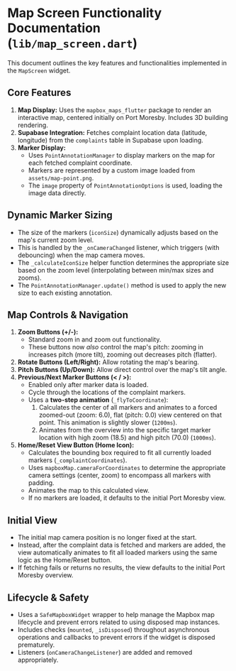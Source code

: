# Map Screen Functionality Documentation (`lib/map_screen.dart`)

This document outlines the key features and functionalities implemented in the `MapScreen` widget.

## Core Features

1.  **Map Display:** Uses the `mapbox_maps_flutter` package to render an interactive map, centered initially on Port Moresby. Includes 3D building rendering.
2.  **Supabase Integration:** Fetches complaint location data (latitude, longitude) from the `complaints` table in Supabase upon loading.
3.  **Marker Display:**
    *   Uses `PointAnnotationManager` to display markers on the map for each fetched complaint coordinate.
    *   Markers are represented by a custom image loaded from `assets/map-point.png`.
    *   The `image` property of `PointAnnotationOptions` is used, loading the image data directly.

## Dynamic Marker Sizing

*   The size of the markers (`iconSize`) dynamically adjusts based on the map's current zoom level.
*   This is handled by the `_onCameraChanged` listener, which triggers (with debouncing) when the map camera moves.
*   The `_calculateIconSize` helper function determines the appropriate size based on the zoom level (interpolating between min/max sizes and zooms).
*   The `PointAnnotationManager.update()` method is used to apply the new size to each existing annotation.

## Map Controls & Navigation

1.  **Zoom Buttons (+/-):**
    *   Standard zoom in and zoom out functionality.
    *   These buttons now *also* control the map's pitch: zooming in increases pitch (more tilt), zooming out decreases pitch (flatter).
2.  **Rotate Buttons (Left/Right):** Allow rotating the map's bearing.
3.  **Pitch Buttons (Up/Down):** Allow direct control over the map's tilt angle.
4.  **Previous/Next Marker Buttons (< / >):**
    *   Enabled only after marker data is loaded.
    *   Cycle through the locations of the complaint markers.
    *   Uses a **two-step animation** (`_flyToCoordinate`):
        1.  Calculates the center of all markers and animates to a forced zoomed-out (zoom: 6.0), flat (pitch: 0.0) view centered on that point. This animation is slightly slower (`1200ms`).
        2.  Animates from the overview into the specific target marker location with high zoom (18.5) and high pitch (70.0) (`1000ms`).
5.  **Home/Reset View Button (Home Icon):**
    *   Calculates the bounding box required to fit all currently loaded markers (`_complaintCoordinates`).
    *   Uses `mapboxMap.cameraForCoordinates` to determine the appropriate camera settings (center, zoom) to encompass all markers with padding.
    *   Animates the map to this calculated view.
    *   If no markers are loaded, it defaults to the initial Port Moresby view.

## Initial View

*   The initial map camera position is no longer fixed at the start.
*   Instead, after the complaint data is fetched and markers are added, the view automatically animates to fit all loaded markers using the same logic as the Home/Reset button.
*   If fetching fails or returns no results, the view defaults to the initial Port Moresby overview.

## Lifecycle & Safety

*   Uses a `SafeMapboxWidget` wrapper to help manage the Mapbox map lifecycle and prevent errors related to using disposed map instances.
*   Includes checks (`mounted`, `_isDisposed`) throughout asynchronous operations and callbacks to prevent errors if the widget is disposed prematurely.
*   Listeners (`onCameraChangeListener`) are added and removed appropriately. 